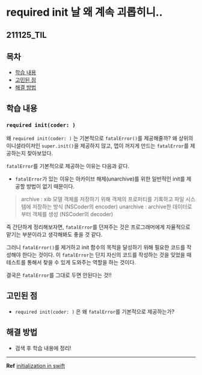 ﻿# required init 날 왜 계속 괴롭히니..

## 211125_TIL

## 목차 
- [학습 내용](#학습-내용) 
- [고민된 점 ](#고민된-점)
- [해결 방법](#해결-방법)


## 학습 내용

### `required init(coder: )` 
왜 `required init(coder: )` 는 기본적으로 `fatalError()`를 제공해줄까?
왜 상위의 이니셜라이저인 `super.init()`을 제공하지 않고, 앱이 꺼지게 만드는 `fatalError`를 제공하는지 찾아보았다. 

`fatalError`를 기본적으로 제공하는 이유는 다음과 같다. 

 - `fatalError`가 있는 이유는 아카이브 해제(unarchive)를 위한 일반적인 init를 제공할 방법이 없기 때문이다.

> archive : xib 모델 객체를 저장하기 위해 객체의 프로퍼티를 기록하고 파일 시스템에 저장하는 방식 (NSCoder의 encoder)
> unarchive : archive한 데이터로부터 객체를 생성 (NSCoder의 decoder)
	
즉 간단하게 정리해보자면, `fatalError`를 던져주는 것은 프로그래머에게 자율적으로 맡기는 부분이라고 생각해봐도 좋을 것 같다. 

그러니 `fatalError()`를 제거하고 init 함수의 목적을 달성하기 위해 필요한 코드를 작성해야 한다는 것이다. 이 `fatalError`는 단지 자신의 코드를 작성하는 것을 잊었을 때 테스트를 통해서 찾을 수 있게 도와주는 역할을 하는 것이다. 

결국은 `fatalError`를 그대로 두면 안된다는 것!!

## 고민된 점 
-  `required init(coder: )` 은 왜 `fatalError`를 기본적으로 제공하는가?

## 해결 방법 
- 검색 후 학습 내용에 정리!
---

**Ref**
[initialization in swift](https://developer.apple.com/forums/thread/8355)
